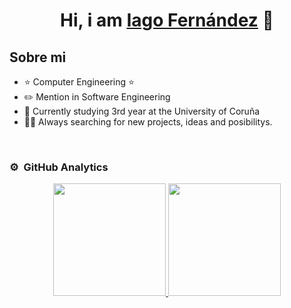 <div align="center">
<h1 align="center">Hi, i am <a href="https://iago-fernandezb">Iago Fernández</a> 👋</h1>
</div>

## Sobre mi

- ⭐ Computer Engineering ⭐ 
- ✏️ Mention in Software Engineering
- 📗 Currently studying 3rd year at the University of Coruña
- 🧑‍🏫 Always searching for new projects, ideas and posibilitys.
<br>
                                                                             

### ⚙️ &nbsp;GitHub Analytics

<p align="center">
<a href="https://github.com/iago-fernandezb">
  <img height="180em" src="https://github-readme-stats-eight-theta.vercel.app/api?username=iago-fernandezb&show_icons=true&theme=algolia&include_all_commits=true&count_private=true"/>
  <img height="180em" src="https://github-readme-stats-eight-theta.vercel.app/api/top-langs/?username=iago-fernandezb&layout=compact&langs_count=8&theme=algolia"/>
</a>
</p>
